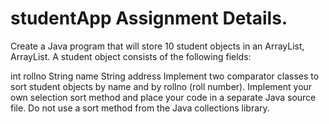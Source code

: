 # studentApp Assignment Details.

Create a Java program that will store 10 student objects in an ArrayList, ArrayList<Student>. A student object consists of the following fields:

int rollno
String name
String address
Implement two comparator classes to sort student objects by name and by rollno (roll number). Implement your own selection sort method and place your code in a separate Java source file. Do not use a sort method from the Java collections library.
